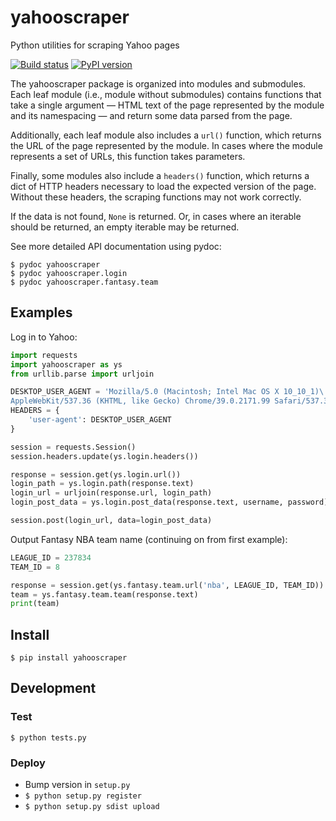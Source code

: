 # yahooscraper

Python utilities for scraping Yahoo pages

[![Build status](https://img.shields.io/travis/jbrudvik/yahooscraper.svg)](https://travis-ci.org/jbrudvik/yahooscraper)
[![PyPI version](https://img.shields.io/pypi/v/yahooscraper.svg)](https://pypi.python.org/pypi/yahooscraper/)

The yahooscraper package is organized into modules and submodules. Each leaf
module (i.e., module without submodules) contains functions that take a single
argument — HTML text of the page represented by the module and its
namespacing — and return some data parsed from the page.

Additionally, each leaf module also includes a `url()` function, which returns
the URL of the page represented by the module. In cases where the module
represents a set of URLs, this function takes parameters.

Finally, some modules also include a `headers()` function, which returns a dict
of HTTP headers necessary to load the expected version of the page. Without
these headers, the scraping functions may not work correctly.

If the data is not found, `None` is returned. Or, in cases where an iterable
should be returned, an empty iterable may be returned.

See more detailed API documentation using pydoc:

    $ pydoc yahooscraper
    $ pydoc yahooscraper.login
    $ pydoc yahooscraper.fantasy.team


## Examples

Log in to Yahoo:

```python
import requests
import yahooscraper as ys
from urllib.parse import urljoin

DESKTOP_USER_AGENT = 'Mozilla/5.0 (Macintosh; Intel Mac OS X 10_10_1)\
AppleWebKit/537.36 (KHTML, like Gecko) Chrome/39.0.2171.99 Safari/537.36'
HEADERS = {
    'user-agent': DESKTOP_USER_AGENT
}

session = requests.Session()
session.headers.update(ys.login.headers())

response = session.get(ys.login.url())
login_path = ys.login.path(response.text)
login_url = urljoin(response.url, login_path)
login_post_data = ys.login.post_data(response.text, username, password)

session.post(login_url, data=login_post_data)
```

Output Fantasy NBA team name (continuing on from first example):

```python
LEAGUE_ID = 237834
TEAM_ID = 8

response = session.get(ys.fantasy.team.url('nba', LEAGUE_ID, TEAM_ID))
team = ys.fantasy.team.team(response.text)
print(team)
```

## Install

    $ pip install yahooscraper


## Development

### Test

    $ python tests.py

### Deploy

- Bump version in `setup.py`
- `$ python setup.py register`
- `$ python setup.py sdist upload`
